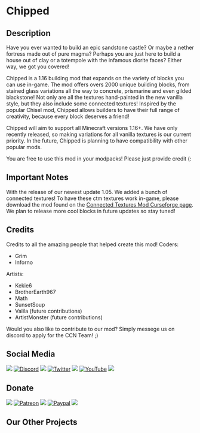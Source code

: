 # Chipped

## Description

Have you ever wanted to build an epic sandstone castle? Or maybe a nether fortress made out of pure magma? Perhaps you are just here to build a house out of clay or a totempole with the infamous diorite faces? Either way, we got you covered!

Chipped is a 1.16 building mod that expands on the variety of blocks you can use in-game. The mod offers overs 2000 unique building blocks, from stained glass variations all the way to concrete, prismarine and even gilded blackstone! Not only are all the textures hand-painted in the new vanilla style, but they also include some connected textures! Inspired by the popular Chisel mod, Chipped allows builders to have their full range of creativity, because every block deserves a friend!

Chipped will aim to support all Minecraft versions 1.16+. We have only recently released, so making variations for all vanilla textures is our current priority. In the future, Chipped is planning to have compatibility with other popular mods.

You are free to use this mod in your modpacks! Please just provide credit (:

## Important Notes

With the release of our newest update 1.05. We added a bunch of connected textures! To have these ctm textures work in-game, please download the mod found on the [Connected Textures Mod Curseforge page](https://www.curseforge.com/minecraft/mc-mods/ctm). We plan to release more cool blocks in future updates so stay tuned!

## Credits

Credits to all the amazing people that helped create this mod! Coders:

* Grim
* Inforno

Artists:

* Kekie6
* BrotherEarth967
* Math
* SunsetSoup
* Valila (future contributions)
* ArtistMonster (future contributions)

Would you also like to contribute to our mod? Simply messege us on discord to apply for the CCN Team! ;)

## Social Media

![](https://cdn.discordapp.com/attachments/843362690088042506/848395257087262760/blanklogo.png)
[![Discord](https://cdn.discordapp.com/attachments/721407493351407646/841063759078096966/discordlogo.png)](https://discord.gg/GrPGD5XGEJ "Discord")
![](https://cdn.discordapp.com/attachments/843362690088042506/848395257087262760/blanklogo.png)
[![Twitter](https://cdn.discordapp.com/attachments/721407493351407646/841063761359798302/twitterlogo.png)](https://twitter.com/NetworkCrumb "Twitter")
![](https://cdn.discordapp.com/attachments/843362690088042506/848395257087262760/blanklogo.png)
[![YouTube](https://cdn.discordapp.com/attachments/721407493351407646/841063763151159297/youtubelogo.png)](https://www.youtube.com/channel/UCFoJCt7vgVVaazap2Dx1L-w/videos?view_as=subscriber "YouTube")
![](https://cdn.discordapp.com/attachments/843362690088042506/848395257087262760/blanklogo.png)

## Donate

![](https://cdn.discordapp.com/attachments/843362690088042506/848395257087262760/blanklogo.png)
[![Patreon](https://cdn.discordapp.com/attachments/721407493351407646/841072839166787584/pintrestlogo.png)](https://www.patreon.com/cookiecrumbnetwork "Patreon")
![](https://cdn.discordapp.com/attachments/843362690088042506/848395257087262760/blanklogo.png)
[![Paypal](https://cdn.discordapp.com/attachments/721407493351407646/841072837102927883/paypallogo.png)](https://www.paypal.com/paypalme/technomages?locale.x=en_US "Paypal")
![](https://cdn.discordapp.com/attachments/843362690088042506/848395257087262760/blanklogo.png)

## Our Other Projects
